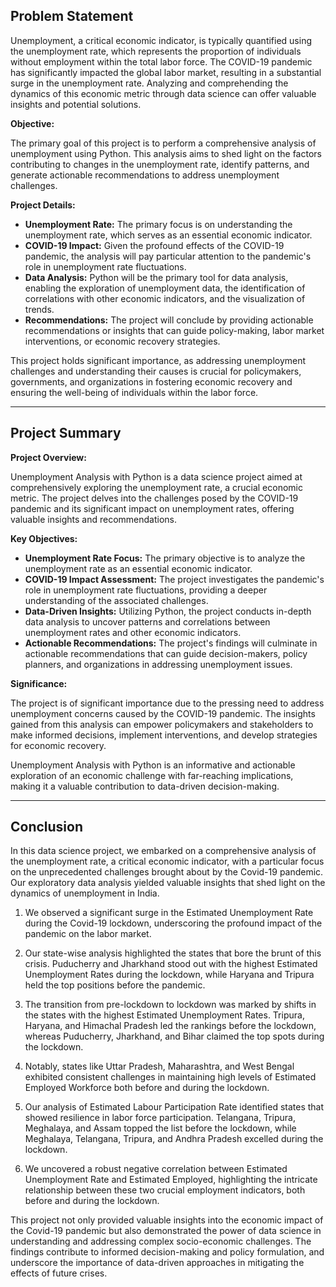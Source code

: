 ## Problem Statement

Unemployment, a critical economic indicator, is typically quantified using the unemployment rate, which represents the proportion of individuals without employment within the total labor force. The COVID-19 pandemic has significantly impacted the global labor market, resulting in a substantial surge in the unemployment rate. Analyzing and comprehending the dynamics of this economic metric through data science can offer valuable insights and potential solutions.

**Objective:**

The primary goal of this project is to perform a comprehensive analysis of unemployment using Python. This analysis aims to shed light on the factors contributing to changes in the unemployment rate, identify patterns, and generate actionable recommendations to address unemployment challenges.

**Project Details:**

- **Unemployment Rate:** The primary focus is on understanding the unemployment rate, which serves as an essential economic indicator.
- **COVID-19 Impact:** Given the profound effects of the COVID-19 pandemic, the analysis will pay particular attention to the pandemic's role in unemployment rate fluctuations.
- **Data Analysis:** Python will be the primary tool for data analysis, enabling the exploration of unemployment data, the identification of correlations with other economic indicators, and the visualization of trends.
- **Recommendations:** The project will conclude by providing actionable recommendations or insights that can guide policy-making, labor market interventions, or economic recovery strategies.

This project holds significant importance, as addressing unemployment challenges and understanding their causes is crucial for policymakers, governments, and organizations in fostering economic recovery and ensuring the well-being of individuals within the labor force.

---

## Project Summary

**Project Overview:**

Unemployment Analysis with Python is a data science project aimed at comprehensively exploring the unemployment rate, a crucial economic metric. The project delves into the challenges posed by the COVID-19 pandemic and its significant impact on unemployment rates, offering valuable insights and recommendations.

**Key Objectives:**

- **Unemployment Rate Focus:** The primary objective is to analyze the unemployment rate as an essential economic indicator.
- **COVID-19 Impact Assessment:** The project investigates the pandemic's role in unemployment rate fluctuations, providing a deeper understanding of the associated challenges.
- **Data-Driven Insights:** Utilizing Python, the project conducts in-depth data analysis to uncover patterns and correlations between unemployment rates and other economic indicators.
- **Actionable Recommendations:** The project's findings will culminate in actionable recommendations that can guide decision-makers, policy planners, and organizations in addressing unemployment issues.

**Significance:**

The project is of significant importance due to the pressing need to address unemployment concerns caused by the COVID-19 pandemic. The insights gained from this analysis can empower policymakers and stakeholders to make informed decisions, implement interventions, and develop strategies for economic recovery.

Unemployment Analysis with Python is an informative and actionable exploration of an economic challenge with far-reaching implications, making it a valuable contribution to data-driven decision-making.

---

## Conclusion

In this data science project, we embarked on a comprehensive analysis of the unemployment rate, a critical economic indicator, with a particular focus on the unprecedented challenges brought about by the Covid-19 pandemic. Our exploratory data analysis yielded valuable insights that shed light on the dynamics of unemployment in India.

1. We observed a significant surge in the Estimated Unemployment Rate during the Covid-19 lockdown, underscoring the profound impact of the pandemic on the labor market.

2. Our state-wise analysis highlighted the states that bore the brunt of this crisis. Puducherry and Jharkhand stood out with the highest Estimated Unemployment Rates during the lockdown, while Haryana and Tripura held the top positions before the pandemic.

3. The transition from pre-lockdown to lockdown was marked by shifts in the states with the highest Estimated Unemployment Rates. Tripura, Haryana, and Himachal Pradesh led the rankings before the lockdown, whereas Puducherry, Jharkhand, and Bihar claimed the top spots during the lockdown.

4. Notably, states like Uttar Pradesh, Maharashtra, and West Bengal exhibited consistent challenges in maintaining high levels of Estimated Employed Workforce both before and during the lockdown.

5. Our analysis of Estimated Labour Participation Rate identified states that showed resilience in labor force participation. Telangana, Tripura, Meghalaya, and Assam topped the list before the lockdown, while Meghalaya, Telangana, Tripura, and Andhra Pradesh excelled during the lockdown.

6. We uncovered a robust negative correlation between Estimated Unemployment Rate and Estimated Employed, highlighting the intricate relationship between these two crucial employment indicators, both before and during the lockdown.

This project not only provided valuable insights into the economic impact of the Covid-19 pandemic but also demonstrated the power of data science in understanding and addressing complex socio-economic challenges. The findings contribute to informed decision-making and policy formulation, and underscore the importance of data-driven approaches in mitigating the effects of future crises.
